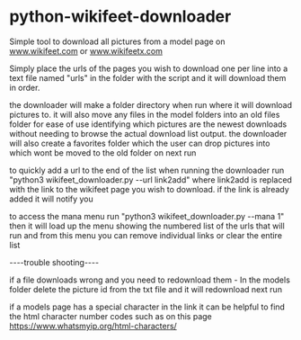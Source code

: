 # python-wikifeet-downloader

Simple tool to download all pictures from a model page on www.wikifeet.com or www.wikifeetx.com 

Simply place the urls of the pages you wish to download one per line into a text file named "urls" in the folder with the script and it will download them in order. 

the downloader will make a folder directory when run where it will download pictures to. it will also move any files in the model folders into an old files folder for ease of use identifying which pictures are the newest downloads without needing to browse the actual download list output. the downloader will also create a favorites folder which the user can drop pictures into which wont be moved to the old folder on next run

to quickly add a url to the end of the list when running the downloader run "python3 wikifeet_downloader.py --url link2add" where link2add is replaced with the link to the wikifeet page you wish to download. if the link is already added it will notify you

to access the mana menu run "python3 wikifeet_downloader.py --mana 1" then it will load up the menu showing the numbered list of the urls that will run and from this menu you can remove individual links or clear the entire list

----trouble shooting----

if a file downloads wrong and you need to redownload them - In the models folder delete the picture id from the txt file and it will redownload next run

if a models page has a special character in the link it can be helpful to find the html character number codes such as on this page https://www.whatsmyip.org/html-characters/
